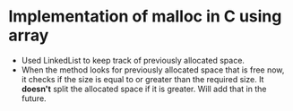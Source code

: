 # Implementation of malloc in C using array

- Used LinkedList to keep track of previously allocated space.
- When the method looks for previously allocated space that is free now, it checks if the size is equal to or greater than the required size. It <b>doesn't</b> split the allocated space if it is greater. Will add that in the future.